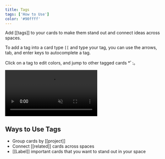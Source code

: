 ```yaml
---
title: Tags
tags: ['How to Use']
color: '#90ffff'
---
```


Add [[tags]] to your cards to make them stand out and connect ideas across spaces.

To add a tag into a card type `[[` and type your tag, you can use the arrows, tab, and enter keys to autocomplete a tag.

Click on a tag to edit colors, and jump to other tagged cards *ﾟ:｡

<video class="wide" autoplay loop muted playsinline>
  <source src="https://kinopio-updates.us-east-1.linodeobjects.com/card-tags.mp4">
</video>


## Ways to Use Tags

- Group cards by [[project]]
- Connect [[related]] cards across spaces
- [[Label]] important cards that you want to stand out in your space
